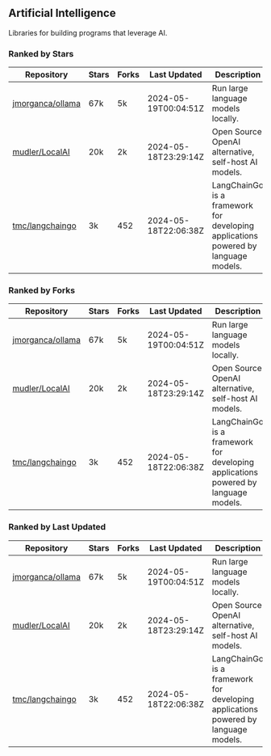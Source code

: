 ## Artificial Intelligence

Libraries for building programs that leverage AI.

### Ranked by Stars

| Repository | Stars | Forks | Last Updated | Description | 
|------------|-------|-------|--------------|-------------|
| [jmorganca/ollama](https://github.com/jmorganca/ollama) | 67k | 5k | 2024-05-19T00:04:51Z |  Run large language models locally. |
| [mudler/LocalAI](https://github.com/mudler/LocalAI) | 20k | 2k | 2024-05-18T23:29:14Z |  Open Source OpenAI alternative, self-host AI models. |
| [tmc/langchaingo](https://github.com/tmc/langchaingo) | 3k | 452 | 2024-05-18T22:06:38Z |  LangChainGo is a framework for developing applications powered by language models. |

### Ranked by Forks

| Repository | Stars | Forks | Last Updated | Description | 
|------------|-------|-------|--------------|-------------|
| [jmorganca/ollama](https://github.com/jmorganca/ollama) | 67k | 5k | 2024-05-19T00:04:51Z |  Run large language models locally. |
| [mudler/LocalAI](https://github.com/mudler/LocalAI) | 20k | 2k | 2024-05-18T23:29:14Z |  Open Source OpenAI alternative, self-host AI models. |
| [tmc/langchaingo](https://github.com/tmc/langchaingo) | 3k | 452 | 2024-05-18T22:06:38Z |  LangChainGo is a framework for developing applications powered by language models. |

### Ranked by Last Updated

| Repository | Stars | Forks | Last Updated | Description | 
|------------|-------|-------|--------------|-------------|
| [jmorganca/ollama](https://github.com/jmorganca/ollama) | 67k | 5k | 2024-05-19T00:04:51Z |  Run large language models locally. |
| [mudler/LocalAI](https://github.com/mudler/LocalAI) | 20k | 2k | 2024-05-18T23:29:14Z |  Open Source OpenAI alternative, self-host AI models. |
| [tmc/langchaingo](https://github.com/tmc/langchaingo) | 3k | 452 | 2024-05-18T22:06:38Z |  LangChainGo is a framework for developing applications powered by language models. |

